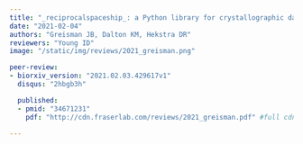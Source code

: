 ```yaml
---
title: "_reciprocalspaceship_: a Python library for crystallographic data analysis"
date: "2021-02-04"
authors: "Greisman JB, Dalton KM, Hekstra DR"
reviewers: "Young ID"
image: "/static/img/reviews/2021_greisman.png"

peer-review:
- biorxiv_version: "2021.02.03.429617v1"
  disqus: "2hbgb3h"

  published:
  - pmid: "34671231"
    pdf: "http://cdn.fraserlab.com/reviews/2021_greisman.pdf" #full cdn link

---
```

